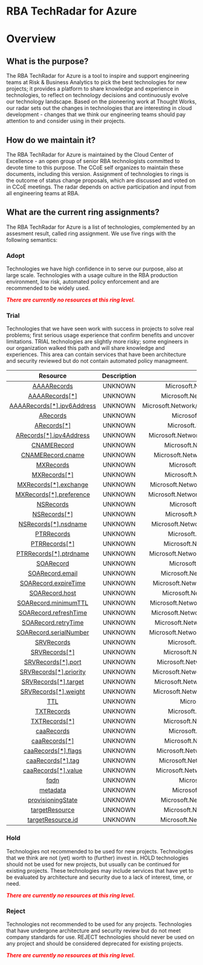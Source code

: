
RBA TechRadar for Azure
=======================

# Overview

## What is the purpose?


The RBA TechRadar for Azure is a tool to inspire and support engineering teams at Risk & Business Analytics to pick the best technologies for new projects; it provides a platform to share knowledge and experience in technologies, to reflect on technology decisions and continuously evolve our technology landscape.  Based on the pioneering work at Thought Works, our radar sets out the changes in technologies that are interesting in cloud development - changes that we think our engineering teams should pay attention to and consider using in their projects.
## How do we maintain it?


The RBA TechRadar for Azure is maintained by the Cloud Center of Excellence - an open group of senior RBA technologists committed to devote time to this purpose.  The CCoE self organizes to maintain these documents, including this version.  Assignment of technologies to rings is the outcome of status change proposals, which are discussed and voted on in CCoE meetings.  The radar depends on active participation and input from all engineering teams at RBA.
## What are the current ring assignments?


The RBA TechRadar for Azure is a list of technologies, complemented by an assesment result, called ring assignment.  We use five rings with the following semantics:
### Adopt


Technologies we have high confidence in to serve our purpose, also at large scale.  Technologies with a usage culture in the RBA production environment, low risk, automated policy enforcement and are recommended to be widely used.  
  
***<font color="red"> There are currently no resources at this ring level. </font>***
### Trial


Technologies that we have seen work with success in projects to solve real problems;  first serious usage experience that confirm benefits and uncover limitations.  TRIAL technologies are slightly more risky; some engineers in our organization walked this path and will share knowledge and experiences.  This area can contain services that have been architecture and security reviewed but do not contain automated policy managmeent.  

|Resource|Description|Path|Status|
| :---: | :---: | :---: | :---: |
|[AAAARecords](https://github.com/openrba/python-azure-techradar/blob/master/Microsoft.Network/dnszones/AAAA/AAAARecords)|UNKNOWN|Microsoft.Network/dnszones/AAAA/AAAARecords|TRIAL|
|[AAAARecords[*]](https://github.com/openrba/python-azure-techradar/blob/master/Microsoft.Network/dnszones/AAAA/AAAARecords[*])|UNKNOWN|Microsoft.Network/dnszones/AAAA/AAAARecords[*]|TRIAL|
|[AAAARecords[*].ipv6Address](https://github.com/openrba/python-azure-techradar/blob/master/Microsoft.Network/dnszones/AAAA/AAAARecords[*].ipv6Address)|UNKNOWN|Microsoft.Network/dnszones/AAAA/AAAARecords[*].ipv6Address|TRIAL|
|[ARecords](https://github.com/openrba/python-azure-techradar/blob/master/Microsoft.Network/dnszones/AAAA/ARecords)|UNKNOWN|Microsoft.Network/dnszones/AAAA/ARecords|TRIAL|
|[ARecords[*]](https://github.com/openrba/python-azure-techradar/blob/master/Microsoft.Network/dnszones/AAAA/ARecords[*])|UNKNOWN|Microsoft.Network/dnszones/AAAA/ARecords[*]|TRIAL|
|[ARecords[*].ipv4Address](https://github.com/openrba/python-azure-techradar/blob/master/Microsoft.Network/dnszones/AAAA/ARecords[*].ipv4Address)|UNKNOWN|Microsoft.Network/dnszones/AAAA/ARecords[*].ipv4Address|TRIAL|
|[CNAMERecord](https://github.com/openrba/python-azure-techradar/blob/master/Microsoft.Network/dnszones/AAAA/CNAMERecord)|UNKNOWN|Microsoft.Network/dnszones/AAAA/CNAMERecord|TRIAL|
|[CNAMERecord.cname](https://github.com/openrba/python-azure-techradar/blob/master/Microsoft.Network/dnszones/AAAA/CNAMERecord.cname)|UNKNOWN|Microsoft.Network/dnszones/AAAA/CNAMERecord.cname|TRIAL|
|[MXRecords](https://github.com/openrba/python-azure-techradar/blob/master/Microsoft.Network/dnszones/AAAA/MXRecords)|UNKNOWN|Microsoft.Network/dnszones/AAAA/MXRecords|TRIAL|
|[MXRecords[*]](https://github.com/openrba/python-azure-techradar/blob/master/Microsoft.Network/dnszones/AAAA/MXRecords[*])|UNKNOWN|Microsoft.Network/dnszones/AAAA/MXRecords[*]|TRIAL|
|[MXRecords[*].exchange](https://github.com/openrba/python-azure-techradar/blob/master/Microsoft.Network/dnszones/AAAA/MXRecords[*].exchange)|UNKNOWN|Microsoft.Network/dnszones/AAAA/MXRecords[*].exchange|TRIAL|
|[MXRecords[*].preference](https://github.com/openrba/python-azure-techradar/blob/master/Microsoft.Network/dnszones/AAAA/MXRecords[*].preference)|UNKNOWN|Microsoft.Network/dnszones/AAAA/MXRecords[*].preference|TRIAL|
|[NSRecords](https://github.com/openrba/python-azure-techradar/blob/master/Microsoft.Network/dnszones/AAAA/NSRecords)|UNKNOWN|Microsoft.Network/dnszones/AAAA/NSRecords|TRIAL|
|[NSRecords[*]](https://github.com/openrba/python-azure-techradar/blob/master/Microsoft.Network/dnszones/AAAA/NSRecords[*])|UNKNOWN|Microsoft.Network/dnszones/AAAA/NSRecords[*]|TRIAL|
|[NSRecords[*].nsdname](https://github.com/openrba/python-azure-techradar/blob/master/Microsoft.Network/dnszones/AAAA/NSRecords[*].nsdname)|UNKNOWN|Microsoft.Network/dnszones/AAAA/NSRecords[*].nsdname|TRIAL|
|[PTRRecords](https://github.com/openrba/python-azure-techradar/blob/master/Microsoft.Network/dnszones/AAAA/PTRRecords)|UNKNOWN|Microsoft.Network/dnszones/AAAA/PTRRecords|TRIAL|
|[PTRRecords[*]](https://github.com/openrba/python-azure-techradar/blob/master/Microsoft.Network/dnszones/AAAA/PTRRecords[*])|UNKNOWN|Microsoft.Network/dnszones/AAAA/PTRRecords[*]|TRIAL|
|[PTRRecords[*].ptrdname](https://github.com/openrba/python-azure-techradar/blob/master/Microsoft.Network/dnszones/AAAA/PTRRecords[*].ptrdname)|UNKNOWN|Microsoft.Network/dnszones/AAAA/PTRRecords[*].ptrdname|TRIAL|
|[SOARecord](https://github.com/openrba/python-azure-techradar/blob/master/Microsoft.Network/dnszones/AAAA/SOARecord)|UNKNOWN|Microsoft.Network/dnszones/AAAA/SOARecord|TRIAL|
|[SOARecord.email](https://github.com/openrba/python-azure-techradar/blob/master/Microsoft.Network/dnszones/AAAA/SOARecord.email)|UNKNOWN|Microsoft.Network/dnszones/AAAA/SOARecord.email|TRIAL|
|[SOARecord.expireTime](https://github.com/openrba/python-azure-techradar/blob/master/Microsoft.Network/dnszones/AAAA/SOARecord.expireTime)|UNKNOWN|Microsoft.Network/dnszones/AAAA/SOARecord.expireTime|TRIAL|
|[SOARecord.host](https://github.com/openrba/python-azure-techradar/blob/master/Microsoft.Network/dnszones/AAAA/SOARecord.host)|UNKNOWN|Microsoft.Network/dnszones/AAAA/SOARecord.host|TRIAL|
|[SOARecord.minimumTTL](https://github.com/openrba/python-azure-techradar/blob/master/Microsoft.Network/dnszones/AAAA/SOARecord.minimumTTL)|UNKNOWN|Microsoft.Network/dnszones/AAAA/SOARecord.minimumTTL|TRIAL|
|[SOARecord.refreshTime](https://github.com/openrba/python-azure-techradar/blob/master/Microsoft.Network/dnszones/AAAA/SOARecord.refreshTime)|UNKNOWN|Microsoft.Network/dnszones/AAAA/SOARecord.refreshTime|TRIAL|
|[SOARecord.retryTime](https://github.com/openrba/python-azure-techradar/blob/master/Microsoft.Network/dnszones/AAAA/SOARecord.retryTime)|UNKNOWN|Microsoft.Network/dnszones/AAAA/SOARecord.retryTime|TRIAL|
|[SOARecord.serialNumber](https://github.com/openrba/python-azure-techradar/blob/master/Microsoft.Network/dnszones/AAAA/SOARecord.serialNumber)|UNKNOWN|Microsoft.Network/dnszones/AAAA/SOARecord.serialNumber|TRIAL|
|[SRVRecords](https://github.com/openrba/python-azure-techradar/blob/master/Microsoft.Network/dnszones/AAAA/SRVRecords)|UNKNOWN|Microsoft.Network/dnszones/AAAA/SRVRecords|TRIAL|
|[SRVRecords[*]](https://github.com/openrba/python-azure-techradar/blob/master/Microsoft.Network/dnszones/AAAA/SRVRecords[*])|UNKNOWN|Microsoft.Network/dnszones/AAAA/SRVRecords[*]|TRIAL|
|[SRVRecords[*].port](https://github.com/openrba/python-azure-techradar/blob/master/Microsoft.Network/dnszones/AAAA/SRVRecords[*].port)|UNKNOWN|Microsoft.Network/dnszones/AAAA/SRVRecords[*].port|TRIAL|
|[SRVRecords[*].priority](https://github.com/openrba/python-azure-techradar/blob/master/Microsoft.Network/dnszones/AAAA/SRVRecords[*].priority)|UNKNOWN|Microsoft.Network/dnszones/AAAA/SRVRecords[*].priority|TRIAL|
|[SRVRecords[*].target](https://github.com/openrba/python-azure-techradar/blob/master/Microsoft.Network/dnszones/AAAA/SRVRecords[*].target)|UNKNOWN|Microsoft.Network/dnszones/AAAA/SRVRecords[*].target|TRIAL|
|[SRVRecords[*].weight](https://github.com/openrba/python-azure-techradar/blob/master/Microsoft.Network/dnszones/AAAA/SRVRecords[*].weight)|UNKNOWN|Microsoft.Network/dnszones/AAAA/SRVRecords[*].weight|TRIAL|
|[TTL](https://github.com/openrba/python-azure-techradar/blob/master/Microsoft.Network/dnszones/AAAA/TTL)|UNKNOWN|Microsoft.Network/dnszones/AAAA/TTL|TRIAL|
|[TXTRecords](https://github.com/openrba/python-azure-techradar/blob/master/Microsoft.Network/dnszones/AAAA/TXTRecords)|UNKNOWN|Microsoft.Network/dnszones/AAAA/TXTRecords|TRIAL|
|[TXTRecords[*]](https://github.com/openrba/python-azure-techradar/blob/master/Microsoft.Network/dnszones/AAAA/TXTRecords[*])|UNKNOWN|Microsoft.Network/dnszones/AAAA/TXTRecords[*]|TRIAL|
|[caaRecords](https://github.com/openrba/python-azure-techradar/blob/master/Microsoft.Network/dnszones/AAAA/caaRecords)|UNKNOWN|Microsoft.Network/dnszones/AAAA/caaRecords|TRIAL|
|[caaRecords[*]](https://github.com/openrba/python-azure-techradar/blob/master/Microsoft.Network/dnszones/AAAA/caaRecords[*])|UNKNOWN|Microsoft.Network/dnszones/AAAA/caaRecords[*]|TRIAL|
|[caaRecords[*].flags](https://github.com/openrba/python-azure-techradar/blob/master/Microsoft.Network/dnszones/AAAA/caaRecords[*].flags)|UNKNOWN|Microsoft.Network/dnszones/AAAA/caaRecords[*].flags|TRIAL|
|[caaRecords[*].tag](https://github.com/openrba/python-azure-techradar/blob/master/Microsoft.Network/dnszones/AAAA/caaRecords[*].tag)|UNKNOWN|Microsoft.Network/dnszones/AAAA/caaRecords[*].tag|TRIAL|
|[caaRecords[*].value](https://github.com/openrba/python-azure-techradar/blob/master/Microsoft.Network/dnszones/AAAA/caaRecords[*].value)|UNKNOWN|Microsoft.Network/dnszones/AAAA/caaRecords[*].value|TRIAL|
|[fqdn](https://github.com/openrba/python-azure-techradar/blob/master/Microsoft.Network/dnszones/AAAA/fqdn)|UNKNOWN|Microsoft.Network/dnszones/AAAA/fqdn|TRIAL|
|[metadata](https://github.com/openrba/python-azure-techradar/blob/master/Microsoft.Network/dnszones/AAAA/metadata)|UNKNOWN|Microsoft.Network/dnszones/AAAA/metadata|TRIAL|
|[provisioningState](https://github.com/openrba/python-azure-techradar/blob/master/Microsoft.Network/dnszones/AAAA/provisioningState)|UNKNOWN|Microsoft.Network/dnszones/AAAA/provisioningState|TRIAL|
|[targetResource](https://github.com/openrba/python-azure-techradar/blob/master/Microsoft.Network/dnszones/AAAA/targetResource)|UNKNOWN|Microsoft.Network/dnszones/AAAA/targetResource|TRIAL|
|[targetResource.id](https://github.com/openrba/python-azure-techradar/blob/master/Microsoft.Network/dnszones/AAAA/targetResource.id)|UNKNOWN|Microsoft.Network/dnszones/AAAA/targetResource.id|TRIAL|

### Hold


Technologies not recommended to be used for new projects. Technologies that we think are not (yet) worth to (further) invest in.  HOLD technologies should not be used for new projects, but usually can be continued for existing projects.  These technologies may include services that have yet to be evaluated by architecture and security due to a lack of interest, time, or need.  
  
***<font color="red"> There are currently no resources at this ring level. </font>***
### Reject


Technologies not recommended to be used for any projects. Technologies that have undergone architecture and security review but do not meet company standards for use.  REJECT technologies should never be used on any project and should be considered deprecated for existing projects.  
  
***<font color="red"> There are currently no resources at this ring level. </font>***
